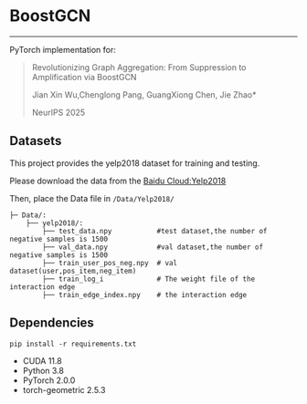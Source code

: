 # BoostGCN
*****
PyTorch implementation for:
> Revolutionizing Graph Aggregation: From Suppression to Amplification via BoostGCN 
> 
> Jian Xin Wu,Chenglong Pang, GuangXiong Chen, Jie Zhao*
> 
> NeurIPS 2025
## Datasets

This project provides the yelp2018 dataset for training and testing. 

Please download the data from the [Baidu Cloud:Yelp2018](https://pan.baidu.com/s/1I7sEa1opYfFr-TboKuUqTg?pwd=9y42)

Then, place the Data file in `/Data/Yelp2018/`
```
├─ Data/: 
    ├── yelp2018/:
        ├── test_data.npy           #test dataset,the number of negative samples is 1500
        ├── val_data.npy            #val dataset,the number of negative samples is 1500
        ├── train_user_pos_neg.npy  # val dataset(user,pos_item,neg_item)
        ├── train_log_i             # The weight file of the interaction edge
        ├── train_edge_index.npy    # the interaction edge
```
## Dependencies

```shell
pip install -r requirements.txt
```
* CUDA  11.8
* Python  3.8
* PyTorch  2.0.0
* torch-geometric  2.5.3



